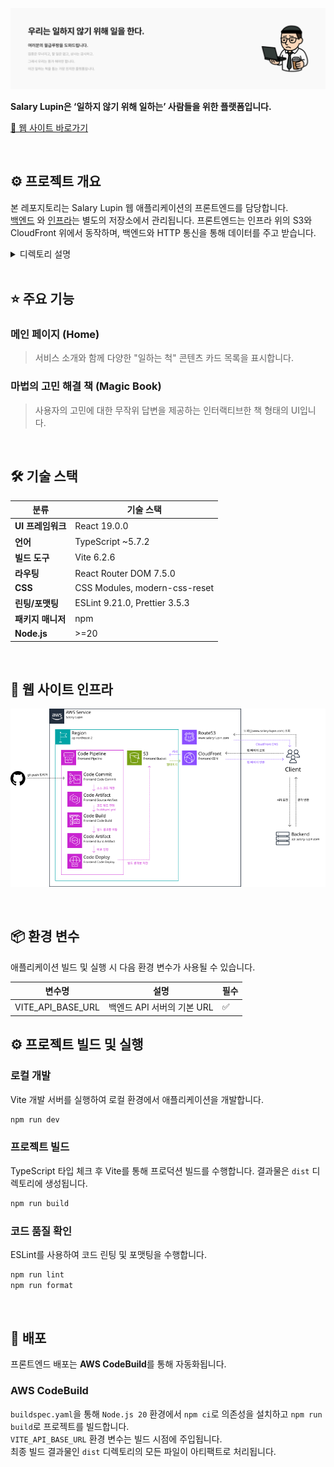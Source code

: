 ![월급 루팡 히어로 섹션](.github/assets/hero-section.png)

**Salary Lupin은 ‘일하지 않기 위해 일하는’ 사람들을 위한 플랫폼입니다.**

[🔗 웹 사이트 바로가기](https://www.salary-lupin.com)

<br>

## ⚙️ 프로젝트 개요
본 레포지토리는 Salary Lupin 웹 애플리케이션의 프론트엔드를 담당합니다. \
[백엔드](https://github.com/geist9110/salary-lupin-be)
와 [인프라](https://github.com/geist9110/salary-lupin-be)는 별도의 저장소에서 관리됩니다.
프론트엔드는 인프라 위의 S3와 CloudFront 위에서 동작하며, 백엔드와 HTTP 통신을 통해 데이터를 주고 받습니다.

<details>
<summary>디렉토리 설명</summary>

| 디렉토리/파일           | 	설명                                      |
|-------------------|------------------------------------------|
| `public/`         | 정적 에셋 (파비콘, PWA 아이콘, site.webmanifest)   |
| `src/`            | 소스 코드 디렉토리                               |
| `src/assets/`     | 이미지, SVG 등 정적 에셋                         |
| `src/components/` | 재사용 가능한 UI 컴포넌트 (Card, Footer, Header 등) |
| `src/layout/`     | 페이지 레이아웃 컴포넌트 (DefaultLayout)            |
| `src/pages/`      | 각 페이지별 컴포넌트 (Home, MagicBook 등)          |
| `src/styles/`     | 전역 스타일 (global.css) 및 CSS 변수 정의          |
| `src/types/`      | TypeScript 타입 정의                         |
| `src/utils/`      | 유틸리티 함수                                  |

</details>

<br>

## ⭐️ 주요 기능

### 메인 페이지 (Home)

> 서비스 소개와 함께 다양한 "일하는 척" 콘텐츠 카드 목록을 표시합니다.

### 마법의 고민 해결 책 (Magic Book)

> 사용자의 고민에 대한 무작위 답변을 제공하는 인터랙티브한 책 형태의 UI입니다.

<br>

## 🛠️ 기술 스택

| 분류            | 	기술 스택                         |
|---------------|--------------------------------|
| **UI 프레임워크**	 | React 19.0.0                   |
| **언어**	       | TypeScript ~5.7.2              |
| **빌드 도구**     | 	Vite 6.2.6                    |
| **라우팅**	      | React Router DOM 7.5.0         |
| **CSS**	      | CSS Modules, modern-css-reset  |
| **린팅/포맷팅**    | 	ESLint 9.21.0, Prettier 3.5.3 |
| **패키지 매니저**   | 	npm                           |
| **Node.js**   | \>=20                          |

<br>

## 🧱 웹 사이트 인프라

![인프라](./.github/assets/frontend-architecture.png)

<br>

## 📦 환경 변수

애플리케이션 빌드 및 실행 시 다음 환경 변수가 사용될 수 있습니다.

| 변수명                | 	설명                | 필수 |
|--------------------|--------------------|----|
| VITE_API_BASE_URL	 | 백엔드 API 서버의 기본 URL | ✅  |

## ⚙️ 프로젝트 빌드 및 실행

### 로컬 개발

Vite 개발 서버를 실행하여 로컬 환경에서 애플리케이션을 개발합니다.

```bash
npm run dev
```

### 프로젝트 빌드

TypeScript 타입 체크 후 Vite를 통해 프로덕션 빌드를 수행합니다. 결과물은 `dist` 디렉토리에 생성됩니다.

```bash
npm run build
```

### 코드 품질 확인

ESLint를 사용하여 코드 린팅 및 포맷팅을 수행합니다.

```bash
npm run lint
npm run format
```

<br>

## 🚀 배포

프론트엔드 배포는 **AWS CodeBuild**를 통해 자동화됩니다.

### AWS CodeBuild

`buildspec.yaml`을 통해 `Node.js 20` 환경에서 `npm ci`로 의존성을 설치하고 `npm run build`로 프로젝트를 빌드합니다. \
`VITE_API_BASE_URL` 환경 변수는 빌드 시점에 주입됩니다. \
최종 빌드 결과물인 `dist` 디렉토리의 모든 파일이 아티팩트로 처리됩니다.
